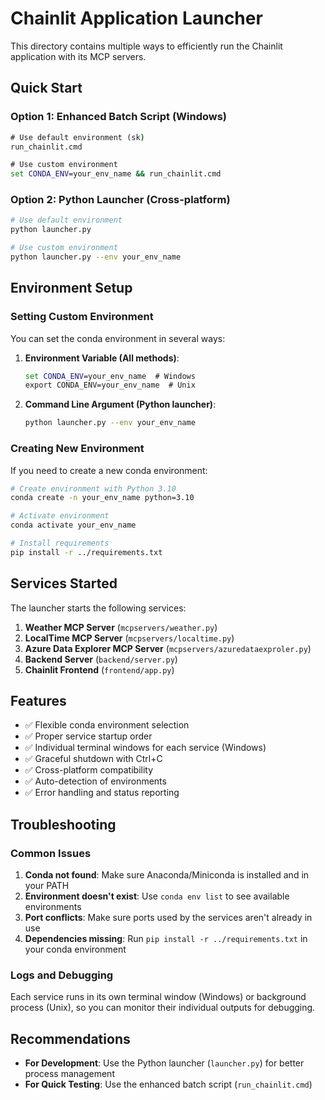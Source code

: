 # Chainlit Application Launcher

This directory contains multiple ways to efficiently run the Chainlit application with its MCP servers.

## Quick Start

### Option 1: Enhanced Batch Script (Windows)
```cmd
# Use default environment (sk)
run_chainlit.cmd

# Use custom environment
set CONDA_ENV=your_env_name && run_chainlit.cmd
```


### Option 2: Python Launcher (Cross-platform)
```bash
# Use default environment
python launcher.py

# Use custom environment
python launcher.py --env your_env_name
```

## Environment Setup

### Setting Custom Environment
You can set the conda environment in several ways:

1. **Environment Variable (All methods)**:
   ```cmd
   set CONDA_ENV=your_env_name  # Windows
   export CONDA_ENV=your_env_name  # Unix
   ```

2. **Command Line Argument (Python launcher)**:
   ```bash
   python launcher.py --env your_env_name
   ```

### Creating New Environment
If you need to create a new conda environment:

```bash
# Create environment with Python 3.10
conda create -n your_env_name python=3.10

# Activate environment
conda activate your_env_name

# Install requirements
pip install -r ../requirements.txt
```

## Services Started

The launcher starts the following services:

1. **Weather MCP Server** (`mcpservers/weather.py`)
2. **LocalTime MCP Server** (`mcpservers/localtime.py`)
3. **Azure Data Explorer MCP Server** (`mcpservers/azuredataexproler.py`)
4. **Backend Server** (`backend/server.py`)
5. **Chainlit Frontend** (`frontend/app.py`)

## Features

- ✅ Flexible conda environment selection
- ✅ Proper service startup order
- ✅ Individual terminal windows for each service (Windows)
- ✅ Graceful shutdown with Ctrl+C
- ✅ Cross-platform compatibility
- ✅ Auto-detection of environments
- ✅ Error handling and status reporting

## Troubleshooting

### Common Issues

1. **Conda not found**: Make sure Anaconda/Miniconda is installed and in your PATH
2. **Environment doesn't exist**: Use `conda env list` to see available environments
3. **Port conflicts**: Make sure ports used by the services aren't already in use
4. **Dependencies missing**: Run `pip install -r ../requirements.txt` in your conda environment

### Logs and Debugging

Each service runs in its own terminal window (Windows) or background process (Unix), so you can monitor their individual outputs for debugging.

## Recommendations

- **For Development**: Use the Python launcher (`launcher.py`) for better process management
- **For Quick Testing**: Use the enhanced batch script (`run_chainlit.cmd`)
